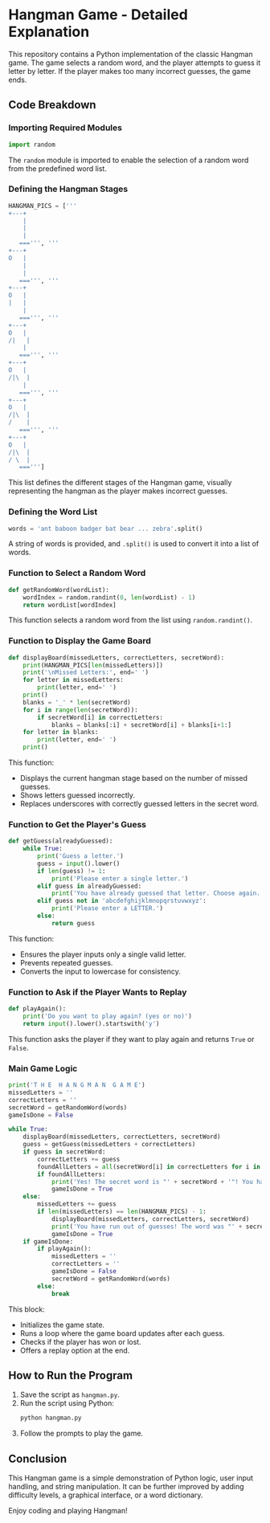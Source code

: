 # Hangman Game - Detailed Explanation

This repository contains a Python implementation of the classic Hangman game. The game selects a random word, and the player attempts to guess it letter by letter. If the player makes too many incorrect guesses, the game ends.

## Code Breakdown

### Importing Required Modules
```python
import random
```
The `random` module is imported to enable the selection of a random word from the predefined word list.

### Defining the Hangman Stages
```python
HANGMAN_PICS = ['''
+---+
    |
    |
    |
   ===''', '''
+---+
O   |
    |
    |
   ===''', '''
+---+
O   |
|   |
    |
   ===''', '''
+---+
O   |
/|   |
    |
   ===''', '''
+---+
O   |
/|\  |
    |
   ===''', '''
+---+
O   |
/|\  |
/    |
   ===''', '''
+---+
O   |
/|\  |
/ \  |
   ===''']
```
This list defines the different stages of the Hangman game, visually representing the hangman as the player makes incorrect guesses.

### Defining the Word List
```python
words = 'ant baboon badger bat bear ... zebra'.split()
```
A string of words is provided, and `.split()` is used to convert it into a list of words.

### Function to Select a Random Word
```python
def getRandomWord(wordList):
    wordIndex = random.randint(0, len(wordList) - 1)
    return wordList[wordIndex]
```
This function selects a random word from the list using `random.randint()`.

### Function to Display the Game Board
```python
def displayBoard(missedLetters, correctLetters, secretWord):
    print(HANGMAN_PICS[len(missedLetters)])
    print('\nMissed Letters:', end=' ')
    for letter in missedLetters:
        print(letter, end=' ')
    print()
    blanks = '_' * len(secretWord)
    for i in range(len(secretWord)):
        if secretWord[i] in correctLetters:
            blanks = blanks[:i] + secretWord[i] + blanks[i+1:]
    for letter in blanks:
        print(letter, end=' ')
    print()
```
This function:
- Displays the current hangman stage based on the number of missed guesses.
- Shows letters guessed incorrectly.
- Replaces underscores with correctly guessed letters in the secret word.

### Function to Get the Player's Guess
```python
def getGuess(alreadyGuessed):
    while True:
        print('Guess a letter.')
        guess = input().lower()
        if len(guess) != 1:
            print('Please enter a single letter.')
        elif guess in alreadyGuessed:
            print('You have already guessed that letter. Choose again.')
        elif guess not in 'abcdefghijklmnopqrstuvwxyz':
            print('Please enter a LETTER.')
        else:
            return guess
```
This function:
- Ensures the player inputs only a single valid letter.
- Prevents repeated guesses.
- Converts the input to lowercase for consistency.

### Function to Ask if the Player Wants to Replay
```python
def playAgain():
    print('Do you want to play again? (yes or no)')
    return input().lower().startswith('y')
```
This function asks the player if they want to play again and returns `True` or `False`.

### Main Game Logic
```python
print('T H E  H A N G M A N  G A M E')
missedLetters = ''
correctLetters = ''
secretWord = getRandomWord(words)
gameIsDone = False

while True:
    displayBoard(missedLetters, correctLetters, secretWord)
    guess = getGuess(missedLetters + correctLetters)
    if guess in secretWord:
        correctLetters += guess
        foundAllLetters = all(secretWord[i] in correctLetters for i in range(len(secretWord)))
        if foundAllLetters:
            print('Yes! The secret word is "' + secretWord + '"! You have won!')
            gameIsDone = True
    else:
        missedLetters += guess
        if len(missedLetters) == len(HANGMAN_PICS) - 1:
            displayBoard(missedLetters, correctLetters, secretWord)
            print('You have run out of guesses! The word was "' + secretWord + '"')
            gameIsDone = True
    if gameIsDone:
        if playAgain():
            missedLetters = ''
            correctLetters = ''
            gameIsDone = False
            secretWord = getRandomWord(words)
        else:
            break
```
This block:
- Initializes the game state.
- Runs a loop where the game board updates after each guess.
- Checks if the player has won or lost.
- Offers a replay option at the end.

## How to Run the Program
1. Save the script as `hangman.py`.
2. Run the script using Python:
   ```sh
   python hangman.py
   ```
3. Follow the prompts to play the game.

## Conclusion
This Hangman game is a simple demonstration of Python logic, user input handling, and string manipulation. It can be further improved by adding difficulty levels, a graphical interface, or a word dictionary.

Enjoy coding and playing Hangman!

